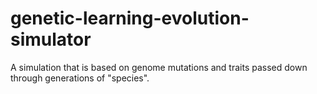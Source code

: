 # genetic-learning-evolution-simulator
A simulation that is based on genome mutations and traits passed down through generations of "species".
